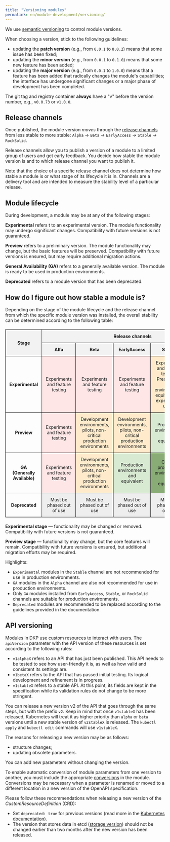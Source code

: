 ```yaml
---
title: "Versioning modules"
permalink: en/module-development/versioning/
---
```


We use [semantic versioning](https://semver.org/) to control module versions.

When choosing a version, stick to the following guidelines:
- updating the **patch version** (e.g., from `0.0.1` to `0.0.2`) means that some issue has been fixed;
- updating the **minor version** (e.g., from `0.0.1` to `0.1.0`) means that some new feature has been added;
- updating the **major version** (e.g., from `0.0.1` to `1.0.0`) means that a feature has been added that radically changes the module's capabilities; the interface has undergone significant changes or a major phase of development has been completed.

The git tag and registry container **always** have a "v" before the version number, e.g., `v0.0.73` or `v1.0.0`.

## Release channels

Once published, the module version *moves* through the [release channels](../../deckhouse-release-channels.html) from less stable to more stable: `Alpha` -> `Beta` -> `EarlyAccess` -> `Stable` -> `RockSolid`.

Release channels allow you to publish a version of a module to a limited group of users and get early feedback. You decide how stable the module version is and to which release channel you want to publish it.

Note that the choice of a specific release channel does not determine how stable a module is or what stage of its lifecycle it is in. Channels are a delivery tool and are intended to measure the stability level of a particular release.

## Module lifecycle

During development, a module may be at any of the following stages:

**Experimental** refers t to an experimental version. The module functionality may undergo significant changes. Compatibility with future versions is not guaranteed.

**Preview** refers to a preliminary version. The module functionality may change, but the basic features will be preserved. Compatibility with future versions is ensured, but may require additional migration actions.

**General Availability (GA)** refers to a generally available version. The module is ready to be used in production environments.

**Deprecated** refers to a module version that has been deprecated.

## How do I figure out how stable a module is?

Depending on the stage of the module lifecycle and the release channel from which the specific module version was installed, the overall stability can be determined according to the following table:

<html lang="en">
<head>
    <meta charset="UTF-8">
    <meta name="viewport" content="width=device-width, initial-scale=1.0">
    <title>Module Stages Table</title>
    <style>
        table {
            width: 100%;
            border-collapse: collapse;
            margin: 20px 0;
            font-size: 1em;
            text-align: left;
        }
        th, td {
            padding: 12px;
            border: 1px solid #000;
            text-align: center;
        }
        th {
            background-color: #f2f2f2;
        }
        .header-row {
            background-color: #e0e0e0;
            font-weight: bold;
        }
        .sub-header {
            background-color: #f9f9f9;
        }
        .pink {
            background-color: #ffe6e6;
        }
        .light-pink {
            background-color: #ffe0e0;
        }
        .yellow {
            background-color: #ffebcc;
        }
        .light-yellow {
            background-color: #fff2cc;
        }
        .green {
            background-color: #d9ead3;
        }
        .grey {
            background-color: #eeeeee;
        }
        .medium-green {
            background-color: #89AC76;
        }
        .dark-green {
            background-color: #44944A;
        }
    </style>
</head>
<body>

<table>
    <thead>
        <tr class="header-row">
            <th rowspan="2">Stage</th>
            <th colspan="5" style="text-align:center;">Release channels</th>
        </tr>
        <tr class="sub-header">
            <th>Alfa</th>
            <th>Beta</th>
            <th>EarlyAccess</th>
            <th>Stable</th>
            <th>RockSolid</th>
        </tr>
    </thead>
    <tbody>
        <tr>
            <td><strong>Experimental</strong></td>
            <td class="pink">Experiments and feature testing</td>
            <td class="pink">Experiments and feature testing</td>
            <td class="pink">Experiments and feature testing</td>
            <td class="yellow">Experiments and feature testing.<br> Precise use in environments equivalent to experienced users</td>
            <td class="yellow">Experiments and feature testing.<br> Precise use in environments equivalent to experienced users</td>
        </tr>
        <tr>
            <td><strong>Preview</strong></td>
            <td class="pink">Experiments and feature testing</td>
            <td class="yellow">Development environments, pilots, non-critical production environments</td>
            <td class="yellow">Development environments, pilots, non-critical production environments</td>
            <td class="green">Production environments and equivalent</td>
            <td class="green">Production environments and equivalent</td>
        </tr>
        <tr>
            <td><strong>GA (Generally Available)</strong></td>
            <td class="pink">Experiments and feature testing</td>
            <td class="yellow">Development environments, pilots, non-critical production environments</td>
            <td class="green">Production environments and equivalent</td>
            <td class="medium-green">Critical production environments and equivalent</td>
            <td class="dark-green">Critical production environments and equivalent</td>
        </tr>
        <tr>
            <td><strong>Deprecated</strong></td>
            <td class="grey">Must be phased out of use</td>
            <td class="grey">Must be phased out of use</td>
            <td class="grey">Must be phased out of use</td>
            <td class="grey">Must be phased out of use</td>
            <td class="grey">Must be phased out of use</td>
        </tr>
    </tbody>
</table>

</body>
</html>

**Experimental stage** — functionality may be changed or removed. Compatibility with future versions is not guaranteed.

**Preview stage** — functionality may change, but the core features will remain. Compatibility with future versions is ensured, but additional migration efforts may be required.

Highlights:
- `Experimental` modules in the `Stable` channel are not recommended for use in production environments.
- `GA` modules in the `Alpha` channel are also not recommended for use in production environments.
- Only `GA` modules installed from `EarlyAccess`, `Stable`, or `RockSolid` channels are suitable for production environments.
- `Deprecated` modules are recommended to be replaced according to the guidelines provided in the documentation.

<!--
## Stages of specific module features @TODO

The *ModuleConfig* resource allows you to control additional module options. These options can be marked as `Experimental`, `Preview`, `GA` or `Deprecated` in the `x-feature-stage` parameter in the OpenAPI schema `x-feature-stage: Experimental|Preview|GA|Deprecated` (the default value is `GA`).

A warning is shown when attempting to enable functions that have stages other than `GA`.

In the Deckhouse Kubernetes Platform (DKP) settings, you can define global rules that determine which features and at what stage can be enabled in a cluster. This helps prevent Experimental features from being used accidentally in production environments.
-->

## API versioning

Modules in DKP use custom resources to interact with users. The `apiVersion` parameter with the API version of these resources is set according to the following rules:

- `v1alphaX` refers to an API that has just been published. This API needs to be tested to see how user-friendly it is, as well as how valid and consistent its settings are.
- `v1betaX` refers to the API that has passed initial testing. Its logical development and refinement is in progress.
- `v1stableX` refers to a stable API. At this point, its fields are kept in the specification while its validation rules do not change to be more stringent.

You can release a new version v2 of the API that goes through the same steps, but with the prefix `v2`. Keep in mind that once `v1stableX` has been released, Kubernetes will treat it as higher priority than `alpha` or `beta` versions until a new stable version of `v2stableX` is released. The `kubectl apply` and `kubectl edit` commands will use `v1stableX`.

The reasons for releasing a new version may be as follows:
* structure changes;
* updating obsolete parameters.

You can add new parameters without changing the version.

To enable automatic conversion of module parameters from one version to another, you must include the appropriate [conversions](../structure/#conversions) in the module. Conversions may be necessary when a parameter is renamed or moved to a different location in a new version of the OpenAPI specification.

Please follow these recommendations when releasing a new version of the *CustomResourceDefinition* (CRD):
* Set `deprecated: true` for previous versions (read more in the [Kubernetes documentation](https://kubernetes.io/docs/tasks/extend-kubernetes/custom-resources/custom-resource-definition-versioning/#version-deprecation)).
* The version that stores data in etcd ([storage version](https://kubernetes.io/docs/tasks/extend-kubernetes/custom-resources/custom-resource-definition-versioning/#upgrade-existing-objects-to-a-new-stored-version)) should not be changed earlier than two months after the new version has been released.
